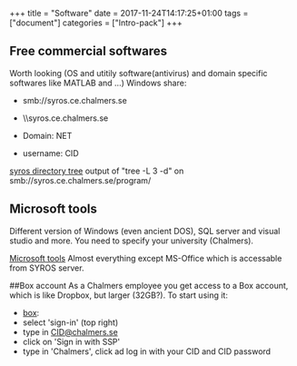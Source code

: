 +++
title =  "Software"
date = 2017-11-24T14:17:25+01:00
tags = ["document"]
categories = ["Intro-pack"]
+++

## Free commercial softwares
Worth looking (OS and utitily software(antivirus) and domain specific softwares like MATLAB and ...)
Windows share:

- smb://syros.ce.chalmers.se
- \\\\syros.ce.chalmers.se

- Domain: NET
- username: CID

[syros directory tree](syrosdirtreed3.txt) output of "tree -L 3 -d" on smb://syros.ce.chalmers.se/program/

## Microsoft tools
Different version of Windows (even ancient DOS), SQL server and visual studio and more. You need to specify your university (Chalmers).

[Microsoft tools](https://onthehub.com/microsoftimagine) Almost everything except MS-Office which is accessable from SYROS server.


##Box account
As a Chalmers employee you get access to a Box account, which is like Dropbox, but larger (32GB?). 
To start using it:

- [box](https://www.box.com/en-gb/home): 
 - select 'sign-in' (top right)
 - type in CID@chalmers.se
 - click on 'Sign in with SSP' 
 - type in 'Chalmers', click ad log in with your CID and CID password
